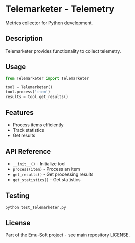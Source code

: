 # Telemarketer - Telemetry

Metrics collector for Python development.

## Description

Telemarketer provides functionality to collect telemetry.

## Usage

```python
from Telemarketer import Telemarketer

tool = Telemarketer()
tool.process('item')
results = tool.get_results()
```

## Features

- Process items efficiently
- Track statistics
- Get results

## API Reference

- `__init__()` - Initialize tool
- `process(item)` - Process an item
- `get_results()` - Get processing results
- `get_statistics()` - Get statistics

## Testing

```bash
python test_Telemarketer.py
```

## License

Part of the Emu-Soft project - see main repository LICENSE.

